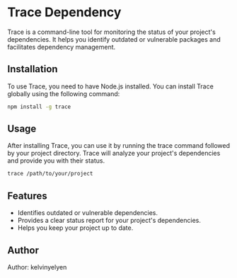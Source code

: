 # Trace Dependency

Trace is a command-line tool for monitoring the status of your project's dependencies. It helps you identify outdated or vulnerable packages and facilitates dependency management.

## Installation

To use Trace, you need to have Node.js installed. You can install Trace globally using the following command:

```bash
npm install -g trace
```

## Usage

After installing Trace, you can use it by running the trace command followed by your project directory. Trace will analyze your project's dependencies and provide you with their status.

```bash
trace /path/to/your/project
```

## Features

- Identifies outdated or vulnerable dependencies.
- Provides a clear status report for your project's dependencies.
- Helps you keep your project up to date.


## Author

Author: kelvinyelyen
